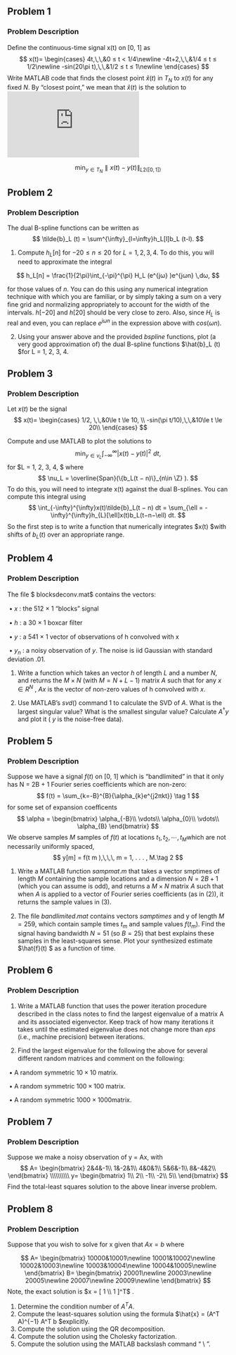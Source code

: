 ## Problem 1

### Problem Description

Deﬁne the continuous-time signal x(t) on [0, 1] as
$$
 x(t)=
 \begin{cases}
 4t,\,\,&0 ≤ t < 1/4\newline
 -4t+2,\,\,&1/4 ≤ t ≤ 1/2\newline
 -sin(20\pi t),\,\,&1/2 ≤ t ≤ 1\newline
 \end{cases}
$$
Write MATLAB code that ﬁnds the closest point $\hat{x}(t)$ in $T_N$ to $x(t)$ for any ﬁxed $N$. By “closest point,” we mean that $\hat{x}(t)$ is the solution to![](http://latex.codecogs.com/svg.latex?)

$$
\min_{y ∈ T_N}  {∥ x(t) − y(t) ∥}_{L 2 ([0,1])}
$$

## Problem 2

### Problem Description

The dual B-spline functions can be written as
$$
\tilde{b}_L (t) = \sum^{\infty}_{l=\infty}h_L[l]b_L (t-l).
$$

1. Compute $h_L [n]$ for $−20 ≤ n ≤ 20$ for $L = 1, 2, 3, 4$. To do this, you will need to approximate the integral 

$$
h_L[n] = \frac{1}{2\pi}\int_{-\pi}^{\pi} H_L (e^{jω} )e^{jωn} \,dω,
$$

for those values of $n$. You can do this using any numerical integration technique with which you are familiar, or by simply taking a sum on a very ﬁne grid and normalizing appropriately to account for the width of the intervals. $h[−20]$ and $h[20]$ should be very close to zero. Also, since $H_L$ is real and even, you can replace $e^{jωn}$ in the expression above with $cos(ωn)$.

2. Using your answer above and the provided $bspline$ functions, plot (a very good approximation of) the dual B-spline functions $\hat{b}_L (t) $for L = 1, 2, 3, 4.

## Problem 3

### Problem Description

Let $x(t)$ be the signal 
$$
x(t)=
\begin{cases}
1/2, \,\,&0\le t \le 10, \\
-sin(\pi t/10),\,\,&10\le t \le 20\\
\end{cases}
$$

Compute and use MATLAB to plot the solutions to
$$
\min_{y\in\nu_{L}} \int_{-\infty}^{\infty}\vert x(t)-y(t)\vert^2\,\,dt,
$$
for $L = 1, 2, 3, 4, $ where
$$
\nu_L = \overline{Span}(\{b_L(t − n)\}_{n\in \Z} ).
$$
To do this, you will need to integrate x(t) against the dual B-splines. You can compute this integral using
$$
\int_{-\infty}^{\infty}x(t)\tilde{b}_L(t − n) dt = \sum_{\ell = -\infty}^{\infty}h_{L}[\ell]x(t)b_L(t−n−\ell) dt.
$$
So the ﬁrst step is to write a function that numerically integrates $x(t) $with shifts of $b_L (t)$ over an appropriate range.

## Problem 4

### Problem Description

The ﬁle $ blocksdeconv.mat$ contains the vectors:

​	• $x$ : the 512 × 1 “blocks” signal

​	• $h$ : a 30 × 1 boxcar ﬁlter

​	• $y$ : a 541 × 1 vector of observations of h convolved with x

​	• $y_n$ : a noisy observation of $y$. The noise is iid Gaussian with standard deviation .01.

1. Write a function which takes an vector $h$ of length $L$ and a number $N$, and returns the $M ×N$ (with $M = N + L − 1$) matrix $A$ such that for any $x \in R^N$ , $Ax$ is the vector of non-zero values of h convolved with $x$.

2. Use MATLAB’s $svd()$ command 1 to calculate the SVD of $A$. What is the largest singular value? What is the smallest singular value? Calculate $A^†y$ and plot it ( $y$ is the noise-free data).

## Problem 5

### Problem Description

Suppose we have a signal $f(t)$ on [0, 1] which is “bandlimited” in that it only has N = 2B + 1 Fourier series coeﬃcients which are non-zero:
$$
f(t) = \sum_{k=-B}^{B}{\alpha_{k}e^{j2πkt}}
\tag 1
$$
for some set of expansion coeﬃcents
$$
\alpha = 
\begin{bmatrix}
\alpha_{-B}\\
\vdots\\
\alpha_{0}\\
\vdots\\
\alpha_{B}
\end{bmatrix}
$$
We observe samples $M$ samples of $f(t)$ at locations $t_1,t_2,\cdots, t_M$which are not necessarily uniformly spaced, 
$$
y[m] = f(t m ),\,\,\, m = 1, . . . , M.\tag 2
$$

1. Write a MATLAB function $sampmat.m$ that takes a vector smptimes of length $M$ containing the sample locations and a dimension $N = 2B+1$ (which you can assume is odd), and returns a $M × N$ matrix $A$ such that when $A$ is applied to a vector of Fourier series coeﬃcients (as in $(2)$), it returns the sample values in $(3)$.

2. The ﬁle $bandlimited.mat$ contains vectors $samptimes$ and y of length $M = 259$, which contain sample times $t_m$ and sample values $f(t_m )$. Find the signal having bandwidth $N = 51$ (so $B = 25$) that best explains these samples in the least-squares sense. Plot your synthesized estimate $\hat{f}(t) $ as a function of time.

## Problem 6

### Problem Description

1. Write a MATLAB function that uses the power iteration procedure described in the class notes to ﬁnd the largest eigenvalue of a matrix A and its associated eigenvector. Keep track of how many iterations it takes until the estimated eigenvalue does not change more than $eps$ (i.e., machine precision) between iterations.

2. Find the largest eigenvalue for the following the above for several diﬀerent random matrices and comment on the following:

​		• A random symmetric $10 × 10$ matrix.

​		• A random symmetric $100 × 100$ matrix.

​		• A random symmetric $1000×1000$​ matrix.

## Problem 7

### Problem Description

Suppose we make a noisy observation of y = Ax, with
$$
A=
\begin{bmatrix}
2&4&-1\\
1&-2&1\\
4&0&1\\
5&6&-1\\
8&-4&2\\
\end{bmatrix}
\\\\\\\\\\
y=
\begin{bmatrix}
1\\
2\\
-1\\
-2\\
5\\
\end{bmatrix}
$$
Find the total-least squares solution to the above linear inverse problem. 

## Problem 8

### Problem Description

Suppose that you wish to solve for x given that $Ax = b$ where

$$
A=
\begin{bmatrix}
10000&10001\newline
10001&10002\newline
10002&10003\newline
10003&10004\newline
10004&10005\newline
\end{bmatrix}
B=
\begin{bmatrix}
20001\newline
20003\newline
20005\newline
20007\newline
20009\newline
\end{bmatrix}
$$
Note, the exact solution is $x = [ 1 \\ 1 ]^T$ .

1. Determine the condition number of $A^TA$.
2. Compute the least-squares solution using the formula $\hat{x} = (A^T A)^{−1} A^T b $explicitly.
3. Compute the solution using the QR decomposition. 
4. Compute the solution using the Cholesky factorization.
5. Compute the solution using the MATLAB backslash command “ \ ”. 
